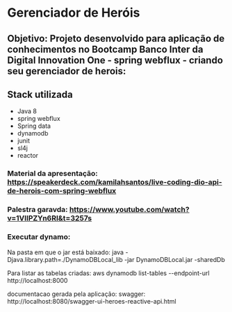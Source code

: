 # Gerenciador de Heróis

## Objetivo: Projeto desenvolvido para aplicação de conhecimentos no Bootcamp Banco Inter da Digital Innovation One - spring webflux - criando seu gerenciador de herois:

## Stack utilizada
  * Java 8
  * spring webflux
  * Spring data
  * dynamodb
  * junit
  * sl4j
  * reactor
  
### Material da apresentação: https://speakerdeck.com/kamilahsantos/live-coding-dio-api-de-herois-com-spring-webflux

### Palestra garavda: https://www.youtube.com/watch?v=1VllPZYn6RI&t=3257s

### Executar dynamo: 

Na pasta em que o jar está baixado: java -Djava.library.path=./DynamoDBLocal_lib -jar DynamoDBLocal.jar -sharedDb
 
Para listar as tabelas criadas:  aws dynamodb list-tables --endpoint-url http://localhost:8000

documentacao gerada pela aplicação: swagger: http://localhost:8080/swagger-ui-heroes-reactive-api.html
